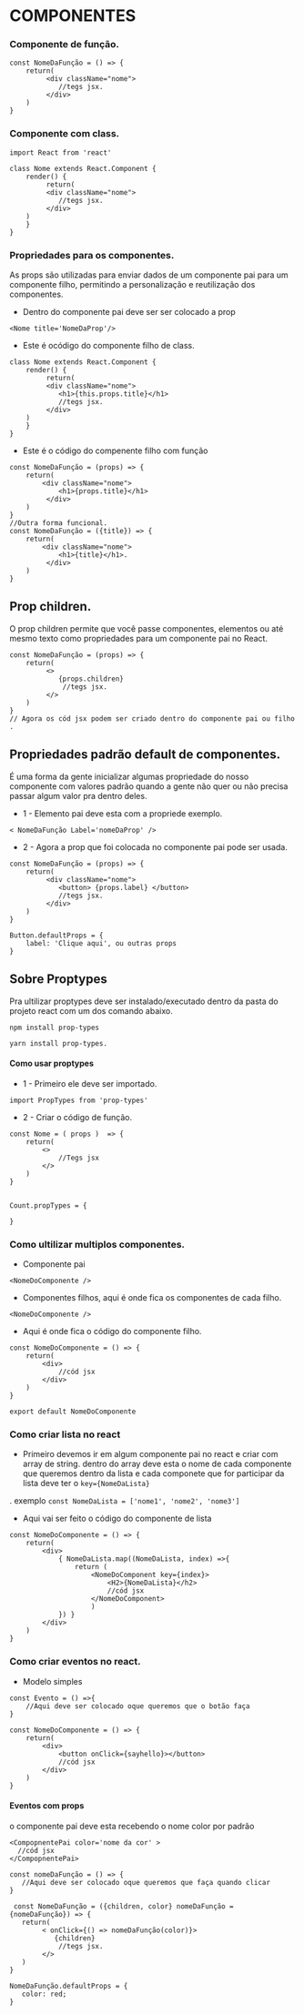  # COMPONENTES

### Componente de função.
```
const NomeDaFunção = () => {
    return(
         <div className="nome">
            //tegs jsx.
         </div>
    ) 
}
```
### Componente com class.
```
import React from 'react'

class Nome extends React.Component {
    render() {
         return(
         <div className="nome">
            //tegs jsx.
         </div>
    )
    }
}
```
### Propriedades para os componentes.
As props são utilizadas para enviar dados de um componente pai para um componente filho, permitindo a personalização e reutilização dos componentes.
- Dentro do componente pai deve ser ser colocado a prop
```
<Nome title='NomeDaProp'/>

```
- Este é ocódigo do componente filho de class.
```
class Nome extends React.Component {
    render() {
         return(
         <div className="nome">
            <h1>{this.props.title}</h1>
            //tegs jsx.
         </div>
    )
    }
}
```
- Este é o código do compenente filho com função
```
const NomeDaFunção = (props) => {
    return(
        <div className="nome">
            <h1>{props.title}</h1>
         </div>
    ) 
}
//Outra forma funcional.
const NomeDaFunção = ({title}) => {
    return(
        <div className="nome">
            <h1>{title}</h1>.
         </div>
    ) 
}
```


##  Prop children.
O prop children permite que você passe componentes, elementos ou até mesmo texto como propriedades para um componente pai no React.
```
const NomeDaFunção = (props) => {
    return(
         <>
            {props.children}
             //tegs jsx.
         </>
    ) 
}
// Agora os cód jsx podem ser criado dentro do componente pai ou filho . 
```

## Propriedades padrão default de componentes.
É uma forma da gente inicializar algumas propriedade do nosso componente com valores padrão quando a gente não quer ou não precisa passar algum valor pra dentro deles.

- 1 - Elemento pai deve esta com a propriede exemplo. 


```
< NomeDaFunção Label='nomeDaProp' />
```
- 2 - Agora a prop que foi colocada no componente pai pode ser usada.
```
const NomeDaFunção = (props) => {
    return(
         <div className="nome">
            <button> {props.label} </button>
            //tegs jsx.
         </div>
    ) 
}

Button.defaultProps = {
    label: 'Clique aqui', ou outras props
}
```
## Sobre Proptypes
Pra ultilizar proptypes deve ser instalado/executado dentro da pasta do projeto react com um dos comando abaixo.
```
npm install prop-types
```
```
yarn install prop-types.
```
#### Como usar proptypes
- 1 - Primeiro ele deve ser importado.
```
import PropTypes from 'prop-types'
```
- 2 - Criar o código de função.
```
const Nome = ( props )  => {
    return(
        <>
            //Tegs jsx
        </>
    )
}


Count.propTypes = {

}
```

### Como ultilizar multiplos componentes.
- Componente pai
```
<NomeDoComponente />
```
- Componentes filhos, aqui é onde fica os componentes de cada filho.
```
<NomeDoComponente />
```
- Aqui é onde fica o código do componente filho.
```
const NomeDoComponente = () => {
    return(
        <div>
            //cód jsx
        </div>
    )
}

export default NomeDoComponente
```


### Como criar lista no react
- Primeiro devemos ir em algum componente pai no react e criar com array de string. dentro do array deve esta o nome de cada componente que queremos dentro da lista e cada componete que for participar da lista deve ter o ` key={NomeDaLista} `

. exemplo ``const NomeDaLista = ['nome1', 'nome2', 'nome3']``

- Aqui vai ser feito o código do componente de lista
```
const NomeDoComponente = () => {
    return(
        <div>
            { NomeDaLista.map((NomeDaLista, index) =>{
                return (
                    <NomeDoComponent key={index}>
                        <H2>{NomeDaLista}</h2>
                        //cód jsx
                    </NomeDoComponent>
                    )
            }) }
        </div>
    )
}
```
### Como criar eventos no react.
- Modelo simples
```
const Evento = () =>{
    //Aqui deve ser colocado oque queremos que o botão faça
}

const NomeDoComponente = () => {
    return(
        <div>
            <button onClick={sayhello}></button>
            //cód jsx
        </div>
    )
}
```
#### Eventos com props

o componente pai deve esta recebendo o nome color por padrão
```
<CompopnentePai color='nome da cor' >
  //cód jsx
</CompopnentePai>
```

 ```
const nomeDaFunção = () => {
    //Aqui deve ser colocado oque queremos que faça quando clicar
}

  const NomeDaFunção = ({children, color} nomeDaFunção = {nomeDaFunção}) => {
    return(
         < onClick={() => nomeDaFunção(color)}>
            {children}
             //tegs jsx.
         </>
    ) 
}

NomeDaFunção.defaultProps = {
    color: red;
}
  ```
